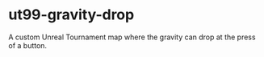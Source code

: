 # ut99-gravity-drop
A custom Unreal Tournament map where the gravity can drop at the press of a button.
